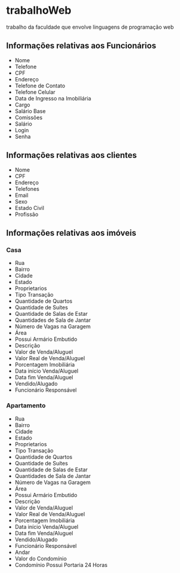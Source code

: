 # trabalhoWeb
trabalho da faculdade que envolve linguagens de programação web

## Informações relativas aos Funcionários

- Nome
- Telefone
- CPF
- Endereço
- Telefone de Contato
- Telefone Celular
- Data de Ingresso na Imobiliária
- Cargo
- Salário Base
- Comissões
- Salário
- Login
- Senha

## Informações relativas aos clientes

- Nome
- CPF
- Endereço
- Telefones
- Email
- Sexo
- Estado Civil
- Profissão

## Informações relativas aos imóveis

### Casa

- Rua
- Bairro
- Cidade
- Estado
- Proprietarios
- Tipo Transação
- Quantidade de Quartos
- Quantidade de Suítes
- Quantidade de Salas de Estar
- Quantidades de Sala de Jantar
- Número de Vagas na Garagem
- Área
- Possui Armário Embutido
- Descrição
- Valor de Venda/Aluguel
- Valor Real de Venda/Aluguel
- Porcentagem Imobiliária
- Data início Venda/Aluguel
- Data fim Venda/Aluguel
- Vendido/Alugado
- Funcionário Responsável

### Apartamento

- Rua
- Bairro
- Cidade
- Estado
- Proprietarios
- Tipo Transação
- Quantidade de Quartos
- Quantidade de Suítes
- Quantidade de Salas de Estar
- Quantidades de Sala de Jantar
- Número de Vagas na Garagem
- Área
- Possui Armário Embutido
- Descrição
- Valor de Venda/Aluguel
- Valor Real de Venda/Aluguel
- Porcentagem Imobiliária
- Data início Venda/Aluguel
- Data fim Venda/Aluguel
- Vendido/Alugado
- Funcionário Responsável
- Andar
- Valor do Condomínio
- Condomínio Possui Portaria 24 Horas
